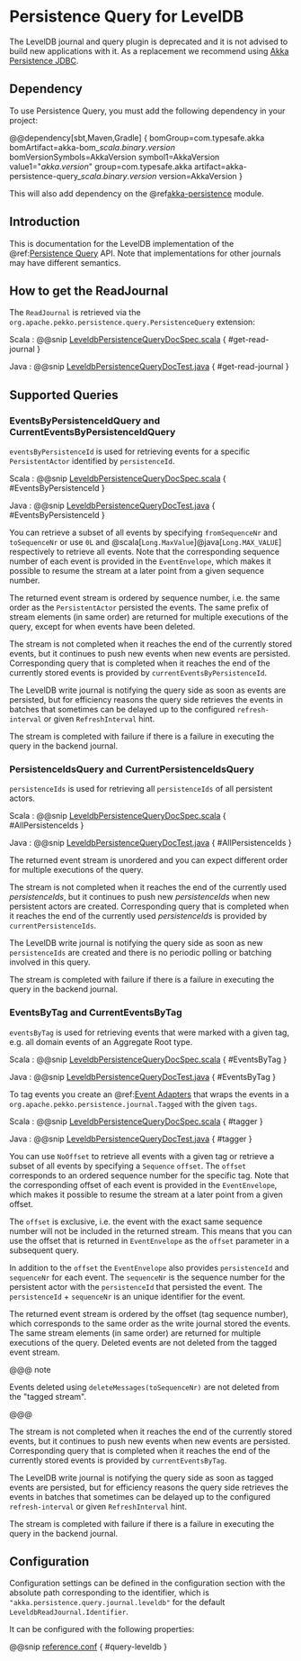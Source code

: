 # Persistence Query for LevelDB

The LevelDB journal and query plugin is deprecated and it is not advised to build new applications with it.
As a replacement we recommend using [Akka Persistence JDBC](https://doc.akka.io/docs/akka-persistence-jdbc/current/index.html).

## Dependency

To use Persistence Query, you must add the following dependency in your project:

@@dependency[sbt,Maven,Gradle] {
  bomGroup=com.typesafe.akka bomArtifact=akka-bom_$scala.binary.version$ bomVersionSymbols=AkkaVersion
  symbol1=AkkaVersion
  value1="$akka.version$"
  group=com.typesafe.akka
  artifact=akka-persistence-query_$scala.binary.version$
  version=AkkaVersion
}

This will also add dependency on the @ref[akka-persistence](persistence.md) module.

## Introduction

This is documentation for the LevelDB implementation of the @ref:[Persistence Query](persistence-query.md) API.
Note that implementations for other journals may have different semantics.

## How to get the ReadJournal

The `ReadJournal` is retrieved via the `org.apache.pekko.persistence.query.PersistenceQuery`
extension:

Scala
:  @@snip [LeveldbPersistenceQueryDocSpec.scala](/docs/src/test/scala/docs/persistence/query/LeveldbPersistenceQueryDocSpec.scala) { #get-read-journal }

Java
:  @@snip [LeveldbPersistenceQueryDocTest.java](/docs/src/test/java/jdocs/persistence/query/LeveldbPersistenceQueryDocTest.java) { #get-read-journal }

## Supported Queries

### EventsByPersistenceIdQuery and CurrentEventsByPersistenceIdQuery

`eventsByPersistenceId` is used for retrieving events for a specific `PersistentActor` 
identified by `persistenceId`.

Scala
:  @@snip [LeveldbPersistenceQueryDocSpec.scala](/docs/src/test/scala/docs/persistence/query/LeveldbPersistenceQueryDocSpec.scala) { #EventsByPersistenceId }

Java
:  @@snip [LeveldbPersistenceQueryDocTest.java](/docs/src/test/java/jdocs/persistence/query/LeveldbPersistenceQueryDocTest.java) { #EventsByPersistenceId }

You can retrieve a subset of all events by specifying `fromSequenceNr` and `toSequenceNr`
or use `0L` and @scala[`Long.MaxValue`]@java[`Long.MAX_VALUE`] respectively to retrieve all events. Note that
the corresponding sequence number of each event is provided in the `EventEnvelope`, 
which makes it possible to resume the stream at a later point from a given sequence number.

The returned event stream is ordered by sequence number, i.e. the same order as the
`PersistentActor` persisted the events. The same prefix of stream elements (in same order)
are returned for multiple executions of the query, except for when events have been deleted.

The stream is not completed when it reaches the end of the currently stored events,
but it continues to push new events when new events are persisted.
Corresponding query that is completed when it reaches the end of the currently
stored events is provided by `currentEventsByPersistenceId`.

The LevelDB write journal is notifying the query side as soon as events are persisted, but for
efficiency reasons the query side retrieves the events in batches that sometimes can
be delayed up to the configured `refresh-interval` or given `RefreshInterval`
hint.

The stream is completed with failure if there is a failure in executing the query in the
backend journal.

### PersistenceIdsQuery and CurrentPersistenceIdsQuery

`persistenceIds` is used for retrieving all `persistenceIds` of all persistent actors.

Scala
:  @@snip [LeveldbPersistenceQueryDocSpec.scala](/docs/src/test/scala/docs/persistence/query/LeveldbPersistenceQueryDocSpec.scala) { #AllPersistenceIds }

Java
:  @@snip [LeveldbPersistenceQueryDocTest.java](/docs/src/test/java/jdocs/persistence/query/LeveldbPersistenceQueryDocTest.java) { #AllPersistenceIds }

The returned event stream is unordered and you can expect different order for multiple
executions of the query.

The stream is not completed when it reaches the end of the currently used *persistenceIds*,
but it continues to push new *persistenceIds* when new persistent actors are created.
Corresponding query that is completed when it reaches the end of the
currently used *persistenceIds* is provided by `currentPersistenceIds`.

The LevelDB write journal is notifying the query side as soon as new `persistenceIds` are
created and there is no periodic polling or batching involved in this query.

The stream is completed with failure if there is a failure in executing the query in the
backend journal.

### EventsByTag and CurrentEventsByTag

`eventsByTag` is used for retrieving events that were marked with a given tag, e.g. 
all domain events of an Aggregate Root type.

Scala
:  @@snip [LeveldbPersistenceQueryDocSpec.scala](/docs/src/test/scala/docs/persistence/query/LeveldbPersistenceQueryDocSpec.scala) { #EventsByTag }

Java
:  @@snip [LeveldbPersistenceQueryDocTest.java](/docs/src/test/java/jdocs/persistence/query/LeveldbPersistenceQueryDocTest.java) { #EventsByTag }

To tag events you create an @ref:[Event Adapters](persistence.md#event-adapters) that wraps the events in a `org.apache.pekko.persistence.journal.Tagged`
with the given `tags`.

Scala
:  @@snip [LeveldbPersistenceQueryDocSpec.scala](/docs/src/test/scala/docs/persistence/query/LeveldbPersistenceQueryDocSpec.scala) { #tagger }

Java
:  @@snip [LeveldbPersistenceQueryDocTest.java](/docs/src/test/java/jdocs/persistence/query/LeveldbPersistenceQueryDocTest.java) { #tagger }

You can use `NoOffset` to retrieve all events with a given tag or retrieve a subset of all
events by specifying a `Sequence` `offset`. The `offset` corresponds to an ordered sequence number for
the specific tag. Note that the corresponding offset of each event is provided in the
`EventEnvelope`, which makes it possible to resume the stream at a later point from a given offset.

The `offset` is exclusive, i.e. the event with the exact same sequence number will not be included
in the returned stream. This means that you can use the offset that is returned in `EventEnvelope`
as the `offset` parameter in a subsequent query.

In addition to the `offset` the `EventEnvelope` also provides `persistenceId` and `sequenceNr`
for each event. The `sequenceNr` is the sequence number for the persistent actor with the
`persistenceId` that persisted the event. The `persistenceId` + `sequenceNr` is an unique
identifier for the event.

The returned event stream is ordered by the offset (tag sequence number), which corresponds
to the same order as the write journal stored the events. The same stream elements (in same order)
are returned for multiple executions of the query. Deleted events are not deleted from the
tagged event stream.

@@@ note

Events deleted using `deleteMessages(toSequenceNr)` are not deleted from the "tagged stream".

@@@

The stream is not completed when it reaches the end of the currently stored events,
but it continues to push new events when new events are persisted.
Corresponding query that is completed when it reaches the end of the currently
stored events is provided by `currentEventsByTag`.

The LevelDB write journal is notifying the query side as soon as tagged events are persisted, but for
efficiency reasons the query side retrieves the events in batches that sometimes can
be delayed up to the configured `refresh-interval` or given `RefreshInterval`
hint.

The stream is completed with failure if there is a failure in executing the query in the
backend journal.

## Configuration

Configuration settings can be defined in the configuration section with the
absolute path corresponding to the identifier, which is `"akka.persistence.query.journal.leveldb"`
for the default `LeveldbReadJournal.Identifier`.

It can be configured with the following properties:

@@snip [reference.conf](/akka-persistence-query/src/main/resources/reference.conf) { #query-leveldb }
